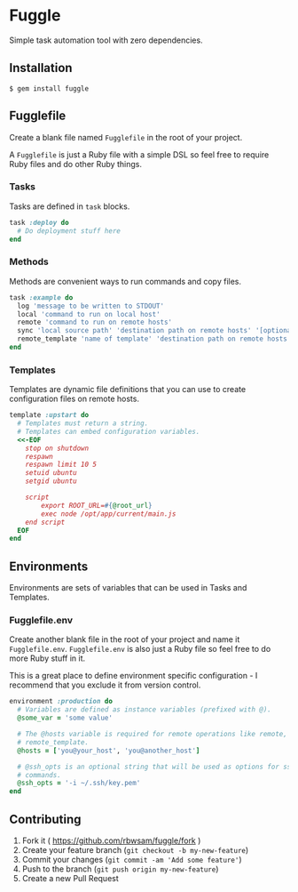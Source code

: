 # Fuggle

Simple task automation tool with zero dependencies.

## Installation

    $ gem install fuggle

## Fugglefile

Create a blank file named `Fugglefile` in the root of your project.

A `Fugglefile` is just a Ruby file
with a simple DSL so feel free to require Ruby files and do other Ruby things.

### Tasks

Tasks are defined in `task` blocks.

```ruby
task :deploy do
  # Do deployment stuff here
end
```

### Methods

Methods are convenient ways to run commands and copy files.

```ruby
task :example do
  log 'message to be written to STDOUT'
  local 'command to run on local host'
  remote 'command to run on remote hosts'
  sync 'local source path' 'destination path on remote hosts' '[optional] options for rsync like -r --dell'
  remote_template 'name of template' 'destination path on remote hosts' '[optional] use sudo? defaul=false'
end
```

### Templates

Templates are dynamic file definitions that you can use to create configuration files
on remote hosts.

```ruby
template :upstart do
  # Templates must return a string.
  # Templates can embed configuration variables.
  <<-EOF
    stop on shutdown
    respawn
    respawn limit 10 5
    setuid ubuntu
    setgid ubuntu

    script
        export ROOT_URL=#{@root_url}
        exec node /opt/app/current/main.js
    end script
  EOF
end
```

## Environments

Environments are sets of variables that can be used in Tasks and Templates.

### Fugglefile.env

Create another blank file in the root of your project and name it `Fugglefile.env`.
`Fugglefile.env` is also just a Ruby file so feel free to do more Ruby stuff in it.

This is a great place to define environment specific configuration - I recommend that
you exclude it from version control.

```ruby
environment :production do
  # Variables are defined as instance variables (prefixed with @).
  @some_var = 'some value'

  # The @hosts variable is required for remote operations like remote, sync, and
  # remote_template.
  @hosts = ['you@your_host', 'you@another_host']

  # @ssh_opts is an optional string that will be used as options for ssh and rsync
  # commands.
  @ssh_opts = '-i ~/.ssh/key.pem'
end
````

## Contributing

1. Fork it ( https://github.com/rbwsam/fuggle/fork )
2. Create your feature branch (`git checkout -b my-new-feature`)
3. Commit your changes (`git commit -am 'Add some feature'`)
4. Push to the branch (`git push origin my-new-feature`)
5. Create a new Pull Request
